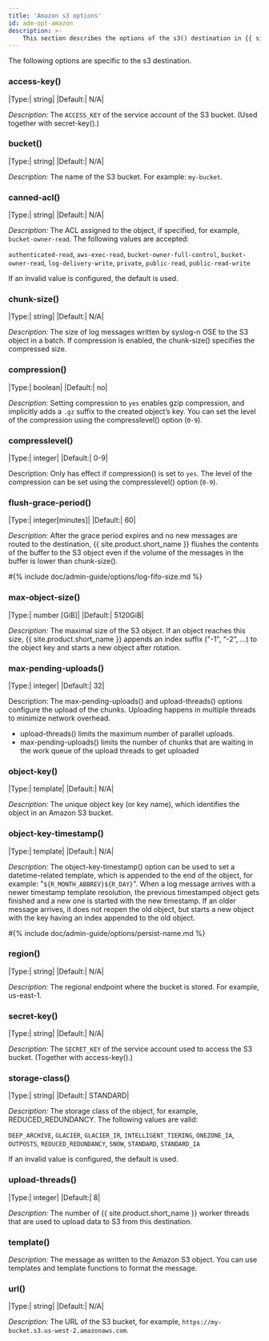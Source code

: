 ```yaml
---
title: 'Amazon s3 options'
id: adm-opt-amazon
description: >-
    This section describes the options of the s3() destination in {{ site.product.short_name }}.
---
```


The following options are specific to the s3 destination.

### access-key()

|Type:|   string|
|Default:|           N/A|

*Description:* The `ACCESS_KEY` of the service account of the S3 bucket. (Used together with secret-key().)

### bucket()

|Type:|   string|
|Default:|           N/A|

*Description:* The name of the S3 bucket.
For example: `my-bucket`.

### canned-acl()

|Type:|   string|
|Default:|           N/A|

*Description:* The ACL assigned to the object, if specified, for example, `bucket-owner-read`. The following values are accepted:

`authenticated-read`, `aws-exec-read`, `bucket-owner-full-control`,
`bucket-owner-read`, `log-delivery-write`, `private`, `public-read`, `public-read-write`

If an invalid value is configured, the default is used.

### chunk-size()

|Type:|   string|
|Default:|           N/A|

*Description:* The size of log messages written by syslog-n OSE to the S3 object in a batch. If compression is enabled, the chunk-size() specifies the compressed size.

### compression()

|Type:|   boolean|
|Default:|           no|

*Description:* Setting compression to `yes` enables gzip compression, and implicitly adds a `.gz` suffix to the created object’s key. You can set the level of the compression using the compresslevel() option (`0-9`).

### compresslevel() 

|Type:|   integer|
|Default:|           0-9|

Description: Only has effect if compression() is set to `yes`. The level of the compression can be set using the compresslevel() option (`0-9`).


### flush-grace-period()

|Type:|   integer[minutes]|
|Default:|           60|

*Description:* After the grace period expires and no new messages are routed to the destination, {{ site.product.short_name }} flushes the contents of the buffer to the S3 object even if the volume of the messages in the buffer is lower than chunk-size().

#{% include doc/admin-guide/options/log-fifo-size.md %}

### max-object-size()

|Type:|   number [GiB]|
|Default:|           5120GiB|

*Description:* The maximal size of the S3 object. If an object reaches this size, {{ site.product.short_name }} appends an index suffix ("-1", “-2”, …) to the object key and starts a new object after rotation.

### max-pending-uploads()


|Type:|   integer|
|Default:|           32|

Description: The max-pending-uploads() and upload-threads() options configure the upload of the chunks. Uploading happens in multiple threads to minimize network overhead.

* upload-threads() limits the maximum number of parallel uploads.
* max-pending-uploads() limits the number of chunks that are waiting in the work queue of the upload threads to get uploaded

### object-key()

|Type:|   template|
|Default:|           N/A|

*Description:* The unique object key (or key name), which identifies the object in an Amazon S3 bucket.

### object-key-timestamp()

|Type:|   template|
|Default:|           N/A|

*Description:* The object-key-timestamp() option can be used to set a datetime-related template, which is appended to the end of the object, for example: "`${R_MONTH_ABBREV}${R_DAY}`". When a log message arrives with a newer timestamp template resolution, the previous timestamped object gets finished and a new one is started with the new timestamp. If an older message arrives, it does not reopen the old object, but starts a new object with the key having an index appended to the old object.

#{% include doc/admin-guide/options/persist-name.md %}

### region()

|Type:|   string|
|Default:|           N/A|


*Description:* The regional endpoint where the bucket is stored. For example, us-east-1.

### secret-key()

|Type:|   string|
|Default:|           N/A|

*Description:* The `SECRET_KEY` of the service account used to access the S3 bucket. (Together with access-key().)

### storage-class()

|Type:|   string|
|Default:|           STANDARD|

*Description:* The storage class of the object, for example, REDUCED_REDUNDANCY. The following values are valid:

`DEEP_ARCHIVE`, `GLACIER`, `GLACIER_IR`, `INTELLIGENT_TIERING`, `ONEZONE_IA`, `OUTPOSTS`, `REDUCED_REDUNDANCY`, `SNOW`, `STANDARD`, `STANDARD_IA`

If an invalid value is configured, the default is used.

### upload-threads()

|Type:|   integer|
|Default:|           8|

*Description:* The number of {{ site.product.short_name }} worker threads that are used to upload data to S3 from this destination.

### template()

*Description:* The message as written to the Amazon S3 object. You can use templates and template functions to format the message.

### url()

|Type:|   string|
|Default:|           N/A|

*Description:* The URL of the S3 bucket, for example, `https://my-bucket.s3.us-west-2.amazonaws.com`.
